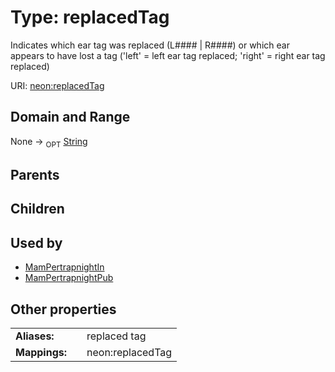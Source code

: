 
# Type: replacedTag


Indicates which ear tag was replaced (L#### | R####) or which ear appears to have lost a tag ('left' = left ear tag replaced; 'right' = right ear tag replaced)

URI: [neon:replacedTag](https://data.neonscience.org/replacedTag)


## Domain and Range

None ->  <sub>OPT</sub> [String](types/String.md)

## Parents


## Children


## Used by

 * [MamPertrapnightIn](MamPertrapnightIn.md)
 * [MamPertrapnightPub](MamPertrapnightPub.md)

## Other properties

|  |  |  |
| --- | --- | --- |
| **Aliases:** | | replaced tag |
| **Mappings:** | | neon:replacedTag |

